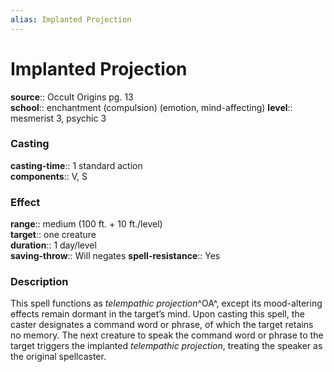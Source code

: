 ```yaml
---
alias: Implanted Projection
---
```


# Implanted Projection 

**source**:: Occult Origins pg. 13  
**school**:: enchantment (compulsion) (emotion, mind-affecting)
**level**:: mesmerist 3, psychic 3

### Casting 

**casting-time**:: 1 standard action  
**components**:: V, S

### Effect 

**range**:: medium (100 ft. + 10 ft./level)  
**target**:: one creature  
**duration**:: 1 day/level  
**saving-throw**:: Will negates
**spell-resistance**:: Yes

### Description 

This spell functions as *telempathic projection*^OA^, except its mood-altering effects remain dormant in the target’s mind. Upon casting this spell, the caster designates a command word or phrase, of which the target retains no memory. The next creature to speak the command word or phrase to the target triggers the implanted *telempathic projection*, treating the speaker as the original spellcaster.
